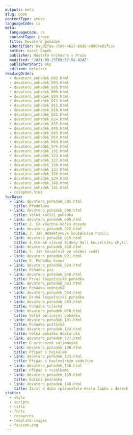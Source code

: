 ```yaml
---
outputs: meta
slug: book
contentType: prose
languageCode: cs
meta:
  languageCode: cs
  contentType: prose
  title: Devatero pohádek
  identifier: 0acd2fae-7580-4627-8ba5-c8964e91f5ac
  author: Karel Čapek
  publisher: Městská knihovna v Praze
  modified: '2021-09-23T09:57:54.824Z'
  publisherShort: mkp
  edition: beletrie
readingOrder:
  - devatero_pohadek_002.html
  - devatero_pohadek_003.html
  - devatero_pohadek_005.html
  - devatero_pohadek_006.html
  - devatero_pohadek_009.html
  - devatero_pohadek_012.html
  - devatero_pohadek_015.html
  - devatero_pohadek_018.html
  - devatero_pohadek_021.html
  - devatero_pohadek_024.html
  - devatero_pohadek_031.html
  - devatero_pohadek_040.html
  - devatero_pohadek_043.html
  - devatero_pohadek_054.html
  - devatero_pohadek_063.html
  - devatero_pohadek_076.html
  - devatero_pohadek_101.html
  - devatero_pohadek_124.html
  - devatero_pohadek_127.html
  - devatero_pohadek_130.html
  - devatero_pohadek_133.html
  - devatero_pohadek_136.html
  - devatero_pohadek_139.html
  - devatero_pohadek_140.html
  - devatero_pohadek_141.html
  - colophon.html
tocBase:
  - link: devatero_pohadek_005.html
    title: Předmluva
  - link: devatero_pohadek_006.html
    title: Velká kočičí pohádka
  - link: devatero_pohadek_009.html
    title: 2. Co všechno kočka dovede
  - link: devatero_pohadek_012.html
    title: 3. Jak detektývové kouzelníka honili
  - link: devatero_pohadek_015.html
    title: 4.Kterak slavný Sidney Hall kouzelníka chytil
  - link: devatero_pohadek_018.html
    title: 5. Jak kouzelník ve vězení seděl
  - link: devatero_pohadek_021.html
    title: 6. Pohádky konec
  - link: devatero_pohadek_024.html
    title: Pohádka psí
  - link: devatero_pohadek_040.html
    title: První loupežnická pohádka
  - link: devatero_pohadek_043.html
    title: Pohádka vodnická
  - link: devatero_pohadek_054.html
    title: Druhá loupežnická pohádka
  - link: devatero_pohadek_063.html
    title: Pohádka tulácká
  - link: devatero_pohadek_076.html
    title: Velká policejní pohádka
  - link: devatero_pohadek_101.html
    title: Pohádka pošťácká
  - link: devatero_pohadek_124.html
    title: Velká pohádka doktorská
  - link: devatero_pohadek_127.html
    title: O princezně solimánské
  - link: devatero_pohadek_130.html
    title: Případ s hejkalem
  - link: devatero_pohadek_133.html
    title: Případ s havlovickým vodníkem
  - link: devatero_pohadek_136.html
    title: Případ s rusalkami
  - link: devatero_pohadek_139.html
    title: Ediční poznámka
  - link: devatero_pohadek_140.html
    title: Život a doba spisovatele Karla Čapka v datech
static:
  - style
  - scripts
  - title
  - fonts
  - resources
  - template-images
  - favicon.png
---
```

